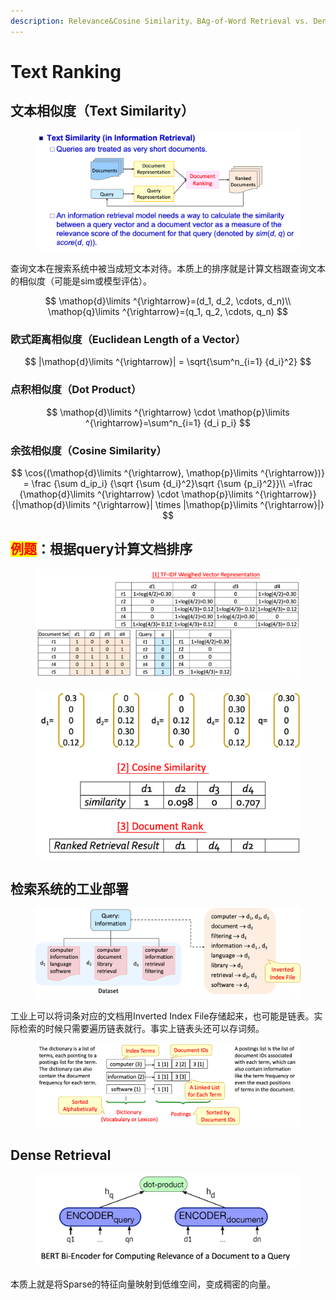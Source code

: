 ```yaml
---
description: Relevance&Cosine Similarity、BAg-of-Word Retrieval vs. Dense Retrieval
---
```


# Text Ranking

## 文本相似度（Text Similarity）

<figure><img src="../../.gitbook/assets/image (268).png" alt=""><figcaption></figcaption></figure>

查询文本在搜索系统中被当成短文本对待。本质上的排序就是计算文档跟查询文本的相似度（可能是sim或模型评估）。

$$
\mathop{d}\limits ^{\rightarrow}=(d_1, d_2, \cdots, d_n)\\
\mathop{q}\limits ^{\rightarrow}=(q_1, q_2, \cdots, q_n)
$$

### 欧式距离相似度（Euclidean Length of a Vector）



$$
|\mathop{d}\limits ^{\rightarrow}| = \sqrt{\sum^n_{i=1} {d_i}^2}
$$

### 点积相似度（Dot Product）

$$
\mathop{d}\limits ^{\rightarrow} \cdot \mathop{p}\limits ^{\rightarrow}=\sum^n_{i=1} {d_i p_i}
$$

### 余弦相似度（Cosine Similarity）

$$
\cos{(\mathop{d}\limits ^{\rightarrow}, \mathop{p}\limits ^{\rightarrow})} = \frac {\sum d_ip_i} {\sqrt {\sum {d_i}^2}\sqrt {\sum {p_i}^2}}\\
=\frac {\mathop{d}\limits ^{\rightarrow} \cdot \mathop{p}\limits ^{\rightarrow}}{|\mathop{d}\limits ^{\rightarrow}| \times |\mathop{p}\limits ^{\rightarrow}|}
$$

## <mark style="color:red;">例题</mark>：根据query计算文档排序

<figure><img src="../../.gitbook/assets/image (269).png" alt=""><figcaption></figcaption></figure>

<figure><img src="../../.gitbook/assets/image (270).png" alt=""><figcaption></figcaption></figure>

## 检索系统的工业部署

<figure><img src="../../.gitbook/assets/image (272).png" alt=""><figcaption></figcaption></figure>

工业上可以将词条对应的文档用Inverted Index File存储起来，也可能是链表。实际检索的时候只需要遍历链表就行。事实上链表头还可以存词频。

<figure><img src="../../.gitbook/assets/image (274).png" alt=""><figcaption></figcaption></figure>

## Dense Retrieval

<figure><img src="../../.gitbook/assets/image (271).png" alt=""><figcaption></figcaption></figure>

本质上就是将Sparse的特征向量映射到低维空间，变成稠密的向量。

